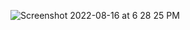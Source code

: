 ![Screenshot 2022-08-16 at 6 28 25 PM](https://user-images.githubusercontent.com/65808174/184859409-c2fc5bba-cd9e-4053-9d18-4966f15ae9d0.png)

